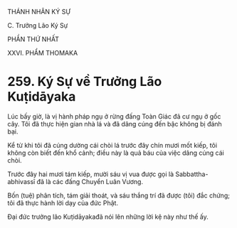 THÁNH NHÂN KÝ SỰ

C. Trưởng Lão Ký Sự

PHẦN THỨ NHẤT

XXVI. PHẨM THOMAKA

# 259. Ký Sự về Trưởng Lão Kuṭidāyaka

Lúc bấy giờ, là vị hành pháp ngụ ở rừng đấng Toàn Giác đã cư ngụ ở gốc cây. Tôi đã thực hiện gian nhà lá và đã dâng cúng đến bậc không bị đánh bại.

Kể từ khi tôi đã cúng dường cái chòi lá trước đây chín mươi mốt kiếp, tôi không còn biết đến khổ cảnh; điều này là quả báu của việc dâng cúng cái chòi.

Trước đây hai mươi tám kiếp, mười sáu vị vua được gọi là Sabbattha-abhivassī đã là các đấng Chuyển Luân Vương.

Bốn (tuệ) phân tích, tám giải thoát, và sáu thắng trí đã được (tôi) đắc chứng; tôi đã thực hành lời dạy của đức Phật.

Đại đức trưởng lão Kuṭidāyakađã nói lên những lời kệ này như thế ấy.
